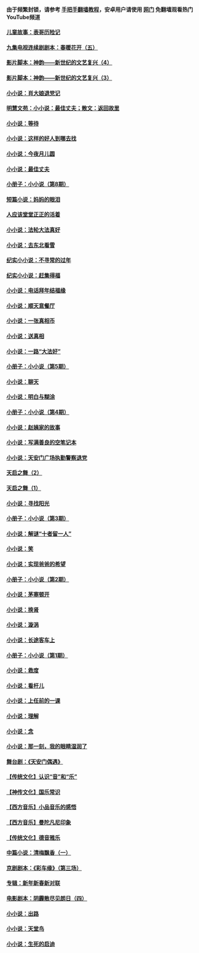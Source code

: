 #### 由于频繁封锁，请参考 [手把手翻墙教程](https://github.com/gfw-breaker/guides/wiki/)，安卓用户请使用 [网门](https://github.com/gfw-breaker/nogfw/blob/master/dl.md?t=06141001) 免翻墙观看热门YouTube频道 

#### [儿童故事：表哥历险记](../pages/328/383535.md?t=06141001) 

#### [九集电视连续剧剧本：春暖花开（五）](../pages/328/275919.md?t=06141001) 

#### [影片脚本：神韵——新世纪的文艺复兴（4）](../pages/328/266089.md?t=06141001) 

#### [影片脚本：神韵——新世纪的文艺复兴（3）](../pages/328/266087.md?t=06141001) 

#### [小小说：肖大娘退党记](../pages/328/239807.md?t=06141001) 

#### [明慧文苑：小小说：最佳丈夫；散文：返回故里](../pages/328/3439.md?t=06141001) 

#### [小小说：等待](../pages/328/223927.md?t=06141001) 

#### [小小说：这样的好人到哪去找](../pages/328/209396.md?t=06141001) 

#### [小小说：今夜月儿圆](../pages/328/193588.md?t=06141001) 

#### [小小说：最佳丈夫](../pages/328/190938.md?t=06141001) 

#### [小册子：小小说（第8期）](../pages/328/188202.md?t=06141001) 

#### [短篇小说：妈妈的眼泪](../pages/328/187712.md?t=06141001) 

#### [人应该堂堂正正的活着](../pages/328/182430.md?t=06141001) 

#### [小小说：法轮大法真好](../pages/328/174669.md?t=06141001) 

#### [小小说：去东北看雪](../pages/328/173882.md?t=06141001) 

#### [纪实小小说：不寻常的过年](../pages/328/173187.md?t=06141001) 

#### [纪实小小说：赶集得福](../pages/328/172652.md?t=06141001) 

#### [小小说：电话拜年结福缘](../pages/328/172533.md?t=06141001) 

#### [小小说：顺天意餐厅](../pages/328/170182.md?t=06141001) 

#### [小小说：一张真相币](../pages/328/169410.md?t=06141001) 

#### [小小说：送真相](../pages/328/166713.md?t=06141001) 

#### [小小说：一路“大法好”](../pages/328/162016.md?t=06141001) 

#### [小册子：小小说（第5期）](../pages/328/161131.md?t=06141001) 

#### [小小说：聊天](../pages/328/159640.md?t=06141001) 

#### [小小说：明白与糊涂](../pages/328/158101.md?t=06141001) 

#### [小册子：小小说（第4期）](../pages/328/158006.md?t=06141001) 

#### [小小说：赵姨家的故事](../pages/328/157843.md?t=06141001) 

#### [小小说：写满善良的空笔记本](../pages/328/157382.md?t=06141001) 

#### [小小说：天安门广场执勤警察退党](../pages/328/156982.md?t=06141001) 

#### [天启之舞（2）](../pages/328/153440.md?t=06141001) 

#### [天启之舞（1）](../pages/328/153439.md?t=06141001) 

#### [小小说：寻找阳光](../pages/328/153065.md?t=06141001) 

#### [小册子：小小说（第3期）](../pages/328/151715.md?t=06141001) 

#### [小小说：解谜“十者留一人”](../pages/328/148967.md?t=06141001) 

#### [小小说：笑](../pages/328/148905.md?t=06141001) 

#### [小小说：实现爸爸的希望](../pages/328/148096.md?t=06141001) 

#### [小册子：小小说（第2期）](../pages/328/147214.md?t=06141001) 

#### [小小说：茅塞顿开](../pages/328/147030.md?t=06141001) 

#### [小小说：换肾](../pages/328/146770.md?t=06141001) 

#### [小小说：漩涡](../pages/328/146683.md?t=06141001) 

#### [小小说：长途客车上](../pages/328/145076.md?t=06141001) 

#### [小册子：小小说（第1期）](../pages/328/143963.md?t=06141001) 

#### [小小说：救度](../pages/328/143927.md?t=06141001) 

#### [小小说：看杆儿](../pages/328/142137.md?t=06141001) 

#### [小小说：上任前的一课](../pages/328/140808.md?t=06141001) 

#### [小小说：理解](../pages/328/140476.md?t=06141001) 

#### [小小说：念](../pages/328/139513.md?t=06141001) 

#### [小小说：那一刻，我的眼睛湿润了](../pages/328/138476.md?t=06141001) 

#### [舞台剧：《天安门偶遇》](../pages/328/117155.md?t=06141001) 

#### [【传统文化】认识“音”和“乐”](../pages/328/108667.md?t=06141001) 

#### [【神传文化】国乐常识](../pages/328/104225.md?t=06141001) 

#### [【西方音乐】小品音乐的感悟](../pages/328/102924.md?t=06141001) 

#### [【西方音乐】曼陀凡尼印象](../pages/328/102922.md?t=06141001) 

#### [【传统文化】德音雅乐](../pages/328/102923.md?t=06141001) 

#### [中篇小说：清梅飘香（一）](../pages/328/101058.md?t=06141001) 

#### [京剧剧本：《彩车缘》（第三场）](../pages/328/96434.md?t=06141001) 

#### [专辑：新年新春新对联](../pages/328/94991.md?t=06141001) 

#### [电影剧本：阴霾散尽见朗日（四）](../pages/328/87081.md?t=06141001) 

#### [小小说：出路](../pages/328/84848.md?t=06141001) 

#### [小小说：天堂鸟](../pages/328/83084.md?t=06141001) 

#### [小小说：生死的启迪](../pages/328/70977.md?t=06141001) 

